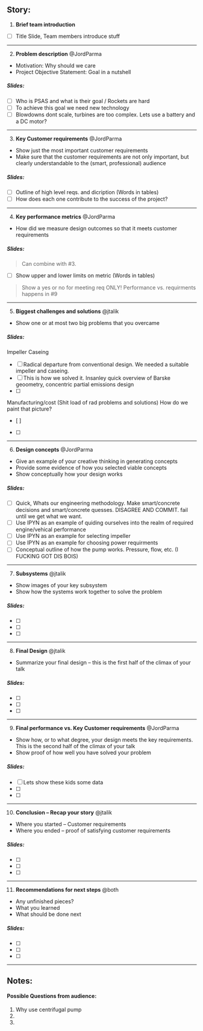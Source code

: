 ﻿## Story: 

1. **Brief team introduction** 
- [ ] Title Slide, Team members introduce stuff

---

2. **Problem description** @JordParma

- Motivation: Why should we care
- Project Objective Statement: Goal in a nutshell

##### Slides:

- [ ] Who is PSAS and what is their goal / Rockets are hard
- [ ] To achieve this goal we need new technology
- [ ] Blowdowns dont scale, turbines are too complex. Lets use a battery and a DC motor?

---

3. **Key Customer requirements** @JordParma

- Show just the most important customer requirements
- Make sure that the customer requirements are not only important, but clearly understandable to the (smart, professional)       audience

##### Slides:

- [ ] Outline of high level reqs. and dicription (Words in tables)
- [ ] How does each one contribute to the success of the project?

---

4. **Key performance metrics** @JordParma

- How did we measure design outcomes so that it meets customer requirements

##### Slides:

> Can combine with #3.

- [ ] Show upper and lower limits on metric (Words in tables) 

> Show a yes or no for meeting req ONLY! Performance vs. requirments happens in #9

---

5. **Biggest challenges and solutions** @jtalik
- Show one or at most two big problems that you overcame

##### Slides:

Impeller Caseing 
- [ ] Radical departure from conventional design. We needed a suitable impeller and caseing.
- [ ] This is how we solved it. Insanley quick overview of Barske geoometry, concentric partial emissions design
- [ ] 

Manufacturing/cost (Shit load of rad problems and solutions) How do we paint that picture?
- [ ]
- [ ] 

---

6. **Design concepts** @JordParma

- Give an example of your creative thinking in generating concepts
- Provide some evidence of how you selected viable concepts
- Show conceptually how your design works

##### Slides:

- [ ] Quick, Whats our engineering methodology. Make smart/concrete decisions and smart/concrete quesses. DISAGREE AND COMMIT. 
      fail until we get what we want.
- [ ] Use IPYN as an example of quiding ourselves into the realm of required engine/vehical performance
- [ ] Use IPYN as an example for selecting impeller
- [ ] Use IPYN as an example for choosing power requirments
- [ ] Conceptual outline of how the pump works. Pressure, flow, etc. (I FUCKING GOT DIS BOIS)

---

7. **Subsystems** @jtalik
- Show images of your key subsystem
- Show how the systems work together to solve the problem

##### Slides:

- [ ] 
- [ ] 
- [ ] 

---

8. **Final Design** @jtalik
- Summarize your final design – this is the first half of the climax of your talk

##### Slides:

- [ ] 
- [ ] 
- [ ] 

---

9. **Final performance vs. Key Customer requirements** @JordParma

- Show how, or to what degree, your design meets the key requirements. This is the second half of the climax of your talk
- Show proof of how well you have solved your problem

##### Slides:

- [ ] Lets show these kids some data
- [ ] 
- [ ] 

---

10. **Conclusion – Recap your story** @jtalik
- Where you started – Customer requirements
- Where you ended – proof of satisfying customer requirements

##### Slides:

- [ ] 
- [ ] 
- [ ] 

---

11. **Recommendations for next steps** @both
- Any unfinished pieces?
- What you learned
- What should be done next

##### Slides:

- [ ] 
- [ ] 
- [ ] 

---


## Notes:

#### Possible Questions from audience:

1. Why use centrifugal pump
2. 
3. 

